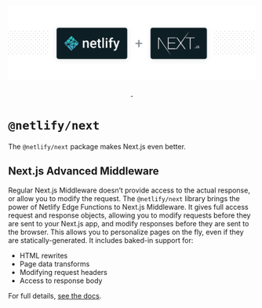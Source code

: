 ![Next.js Runtime](https://github.com/netlify/next-runtime/raw/main/next-on-netlify.png)

<p align="center">
  <a aria-label="npm version" href="https://www.npmjs.com/package/@netlify/next">
    <img alt="" src="https://img.shields.io/npm/v/@netlify/next">
  </a>
  <a aria-label="MIT License" href="https://img.shields.io/npm/l/@netlify/next">
    <img alt="" src="https://img.shields.io/npm/l/@netlify/next">
  </a>
</p>

# `@netlify/next`

The `@netlify/next` package makes Next.js even better.

## Next.js Advanced Middleware

Regular Next.js Middleware doesn’t provide access to the actual response, or allow you to modify the request. The
`@netlify/next` library brings the power of Netlify Edge Functions to Next.js Middleware. It gives full access request
and response objects, allowing you to modify requests before they are sent to your Next.js app, and modify responses
before they are sent to the browser. This allows you to personalize pages on the fly, even if they are
statically-generated. It includes baked-in support for:

- HTML rewrites
- Page data transforms
- Modifying request headers
- Access to response body

For full details,
[see the docs](https://docs.netlify.com/integrations/frameworks/next-js/middleware/#next-js-advanced-middleware-with-the-netlify-next-library).
